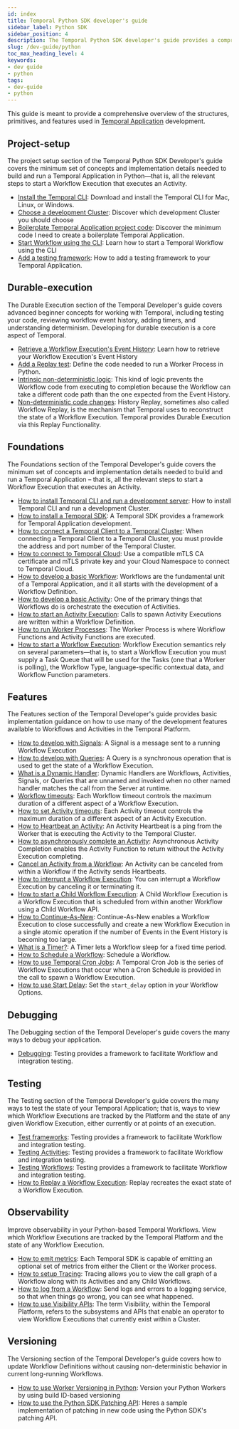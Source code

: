```yaml
---
id: index
title: Temporal Python SDK developer's guide
sidebar_label: Python SDK
sidebar_position: 4
description: The Temporal Python SDK developer's guide provides a comprehensive overview of the structures, primitives, and features used in Temporal Application development.
slug: /dev-guide/python
toc_max_heading_level: 4
keywords:
- dev guide
- python
tags:
- dev-guide
- python
---
```


<!-- THIS FILE IS GENERATED. DO NOT EDIT THIS FILE DIRECTLY -->

This guide is meant to provide a comprehensive overview of the structures, primitives, and features used in [Temporal Application](/temporal#temporal-application) development.

## Project-setup

The project setup section of the Temporal Python SDK Developer's guide covers the minimum set of concepts and implementation details needed to build and run a Temporal Application in Python—that is, all the relevant steps to start a Workflow Execution that executes an Activity.

- [Install the Temporal CLI](/dev-guide/python/project-setup#install-cli): Download and install the Temporal CLI for Mac, Linux, or Windows.
- [Choose a development Cluster](/dev-guide/python/project-setup#choose-dev-cluster): Discover which development Cluster you should choose
- [Boilerplate Temporal Application project code](/dev-guide/python/project-setup#boilerplate-project): Discover the minimum code I need to create a boilerplate Temporal Application.
- [Start Workflow using the CLI](/dev-guide/python/project-setup#start-workflow): Learn how to start a Temporal Workflow using the CLI
- [Add a testing framework](/dev-guide/python/project-setup#test-framework): How to add a testing framework to your Temporal Application.

## Durable-execution

The Durable Execution section of the Temporal Developer's guide covers advanced beginner concepts for working with Temporal, including testing your code, reviewing workflow event history, adding timers, and understanding determinism. Developing for durable execution is a core aspect of Temporal.

- [Retrieve a Workflow Execution's Event History](/dev-guide/python/durable-execution#retrieve-event-history): Learn how to retrieve your Workflow Execution's Event History
- [Add a Replay test](/dev-guide/python/durable-execution#add-replay-test): Define the code needed to run a Worker Process in Python.
- [Intrinsic non-deterministic logic](/dev-guide/python/durable-execution#intrinsic-non-deterministic-logic): This kind of logic prevents the Workflow code from executing to completion because the Workflow can take a different code path than the one expected from the Event History.
- [Non-deterministic code changes](/dev-guide/python/durable-execution#durability-through-replays): History Replay, sometimes also called Workflow Replay, is the mechanism that Temporal uses to reconstruct the state of a Workflow Execution. Temporal provides Durable Execution via this Replay Functionality.

## Foundations

The Foundations section of the Temporal Developer's guide covers the minimum set of concepts and implementation details needed to build and run a Temporal Application – that is, all the relevant steps to start a Workflow Execution that executes an Activity.

- [How to install Temporal CLI and run a development server](/dev-guide/typescript/foundations#run-a-development-server): How to install Temporal CLI and run a development Cluster.
- [How to install a Temporal SDK](/dev-guide/python/foundations#install-a-temporal-sdk): A Temporal SDK provides a framework for Temporal Application development.
- [How to connect a Temporal Client to a Temporal Cluster](/dev-guide/python/foundations#connect-to-a-dev-cluster): When connecting a Temporal Client to a Temporal Cluster, you must provide the address and port number of the Temporal Cluster.
- [How to connect to Temporal Cloud](/dev-guide/python/foundations#connect-to-temporal-cloud): Use a compatible mTLS CA certificate and mTLS private key and your Cloud Namespace to connect to Temporal Cloud.
- [How to develop a basic Workflow](/dev-guide/python/foundations#develop-workflows): Workflows are the fundamental unit of a Temporal Application, and it all starts with the development of a Workflow Definition.
- [How to develop a basic Activity](/dev-guide/python/foundations#develop-activities): One of the primary things that Workflows do is orchestrate the execution of Activities.
- [How to start an Activity Execution](/dev-guide/python/foundations#activity-execution): Calls to spawn Activity Executions are written within a Workflow Definition.
- [How to run Worker Processes](/dev-guide/python/foundations#run-a-dev-worker): The Worker Process is where Workflow Functions and Activity Functions are executed.
- [How to start a Workflow Execution](/dev-guide/python/foundations#start-workflow-execution): Workflow Execution semantics rely on several parameters—that is, to start a Workflow Execution you must supply a Task Queue that will be used for the Tasks (one that a Worker is polling), the Workflow Type, language-specific contextual data, and Workflow Function parameters.

## Features

The Features section of the Temporal Developer's guide provides basic implementation guidance on how to use many of the development features available to Workflows and Activities in the Temporal Platform.

- [How to develop with Signals](/dev-guide/python/features#signals): A Signal is a message sent to a running Workflow Execution
- [How to develop with Queries](/dev-guide/python/features#queries): A Query is a synchronous operation that is used to get the state of a Workflow Execution.
- [What is a Dynamic Handler](/dev-guide/python/features#dynamic-handler): Dynamic Handlers are Workflows, Activities, Signals, or Queries that are unnamed and invoked when no other named handler matches the call from the Server at runtime.
- [Workflow timeouts](/dev-guide/python/features#workflow-timeouts): Each Workflow timeout controls the maximum duration of a different aspect of a Workflow Execution.
- [How to set Activity timeouts](/dev-guide/python/features#activity-timeouts): Each Activity timeout controls the maximum duration of a different aspect of an Activity Execution.
- [How to Heartbeat an Activity](/dev-guide/python/features#activity-heartbeats): An Activity Heartbeat is a ping from the Worker that is executing the Activity to the Temporal Cluster.
- [How to asynchronously complete an Activity](/dev-guide/python/features#asynchronous-activity-completion): Asynchronous Activity Completion enables the Activity Function to return without the Activity Execution completing.
- [Cancel an Activity from a Workflow](/dev-guide/python/features#cancel-an-activity): An Activity can be canceled from within a Workflow if the Activity sends Heartbeats.
- [How to interrupt a Workflow Execution](/dev-guide/python/features#interrupt-a-workflow-execution): You can interrupt a Workflow Execution by canceling it or terminating it.
- [How to start a Child Workflow Execution](/dev-guide/python/features#child-workflows): A Child Workflow Execution is a Workflow Execution that is scheduled from within another Workflow using a Child Workflow API.
- [How to Continue-As-New](/dev-guide/python/features#continue-as-new): Continue-As-New enables a Workflow Execution to close successfully and create a new Workflow Execution in a single atomic operation if the number of Events in the Event History is becoming too large.
- [What is a Timer?](/dev-guide/python/features#timers): A Timer lets a Workflow sleep for a fixed time period.
- [How to Schedule a Workflow](/dev-guide/python/features#schedule-a-workflow): Schedule a Workflow.
- [How to use Temporal Cron Jobs](/dev-guide/python/features#temporal-cron-jobs): A Temporal Cron Job is the series of Workflow Executions that occur when a Cron Schedule is provided in the call to spawn a Workflow Execution.
- [How to use Start Delay](/dev-guide/python/features#start-delay): Set the `start_delay` option in your Workflow Options.

## Debugging

The Debugging section of the Temporal Developer's guide covers the many ways to debug your application.

- [Debugging](/dev-guide/python/debugging#debug): Testing provides a framework to facilitate Workflow and integration testing.

## Testing

The Testing section of the Temporal Developer's guide covers the many ways to test the state of your Temporal Application; that is, ways to view which Workflow Executions are tracked by the Platform and the state of any given Workflow Execution, either currently or at points of an execution.

- [Test frameworks](/dev-guide/python/testing#test-frameworks): Testing provides a framework to facilitate Workflow and integration testing.
- [Testing Activities](/dev-guide/python/testing#test-activities): Testing provides a framework to facilitate Workflow and integration testing.
- [Testing Workflows](/dev-guide/python/testing#test-workflows): Testing provides a framework to facilitate Workflow and integration testing.
- [How to Replay a Workflow Execution](/dev-guide/python/testing#replay): Replay recreates the exact state of a Workflow Execution.

## Observability

Improve observability in your Python-based Temporal Workflows. View which Workflow Executions are tracked by the Temporal Platform and the state of any Workflow Execution.

- [How to emit metrics](/dev-guide/python/observability#metrics): Each Temporal SDK is capable of emitting an optional set of metrics from either the Client or the Worker process.
- [How to setup Tracing](/dev-guide/python/observability#tracing): Tracing allows you to view the call graph of a Workflow along with its Activities and any Child Workflows.
- [How to log from a Workflow](/dev-guide/python/observability#logging): Send logs and errors to a logging service, so that when things go wrong, you can see what happened.
- [How to use Visibility APIs](/dev-guide/python/observability#visibility): The term Visibility, within the Temporal Platform, refers to the subsystems and APIs that enable an operator to view Workflow Executions that currently exist within a Cluster.

## Versioning

The Versioning section of the Temporal Developer's guide covers how to update Workflow Definitions without causing non-deterministic behavior in current long-running Workflows.

- [How to use Worker Versioning in Python](/dev-guide/python/versioning#worker-versioning): Version your Python Workers by using build ID-based versioning
- [How to use the Python SDK Patching API](/dev-guide/python/versioning#python-sdk-patching-api): Heres a sample implementation of patching in new code using the Python SDK's patching API.
